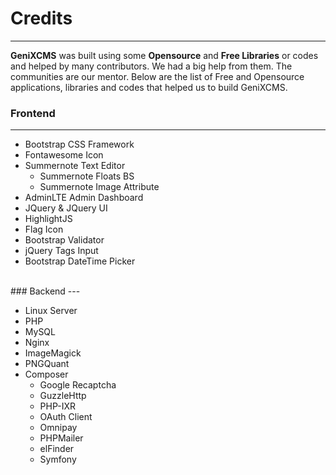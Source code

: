 # Credits

---

**GeniXCMS** was built using some **Opensource** and **Free Libraries** or codes and helped by many contributors. We had a big help from them. The communities are our mentor. Below are the list of Free and Opensource applications, libraries and codes that helped us to build GeniXCMS.

### Frontend
---

- Bootstrap CSS Framework
- Fontawesome Icon
- Summernote Text Editor
    + Summernote Floats BS
    + Summernote Image Attribute
- AdminLTE Admin Dashboard
- JQuery & JQuery UI
- HighlightJS
- Flag Icon
- Bootstrap Validator
- jQuery Tags Input
- Bootstrap DateTime Picker

<br />
### Backend
---

- Linux Server
- PHP
- MySQL
- Nginx
- ImageMagick
- PNGQuant
- Composer
    + Google Recaptcha
    + GuzzleHttp
    + PHP-IXR
    + OAuth Client 
    + Omnipay
    + PHPMailer
    + elFinder
    + Symfony

